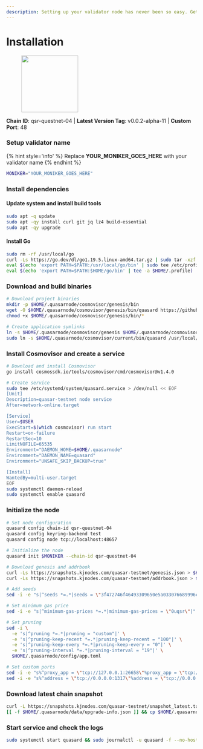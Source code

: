 ```yaml
---
description: Setting up your validator node has never been so easy. Get your validator running in minutes by following step by step instructions.
---
```


# Installation

<figure><img src="https://raw.githubusercontent.com/kj89/testnet_manuals/main/pingpub/logos/quasar.png" width="150" alt=""><figcaption></figcaption></figure>

**Chain ID**: qsr-questnet-04 | **Latest Version Tag**: v0.0.2-alpha-11 | **Custom Port**: 48

### Setup validator name

{% hint style='info' %}
Replace **YOUR_MONIKER_GOES_HERE** with your validator name
{% endhint %}

```bash
MONIKER="YOUR_MONIKER_GOES_HERE"
```

### Install dependencies

#### Update system and install build tools

```bash
sudo apt -q update
sudo apt -qy install curl git jq lz4 build-essential
sudo apt -qy upgrade
```

#### Install Go

```bash
sudo rm -rf /usr/local/go
curl -Ls https://go.dev/dl/go1.19.5.linux-amd64.tar.gz | sudo tar -xzf - -C /usr/local
eval $(echo 'export PATH=$PATH:/usr/local/go/bin' | sudo tee /etc/profile.d/golang.sh)
eval $(echo 'export PATH=$PATH:$HOME/go/bin' | tee -a $HOME/.profile)
```

### Download and build binaries

```bash
# Download project binaries
mkdir -p $HOME/.quasarnode/cosmovisor/genesis/bin
wget -O $HOME/.quasarnode/cosmovisor/genesis/bin/quasard https://github.com/quasar-finance/binary-release/raw/main/v0.0.2-alpha-11/quasarnoded-linux-amd64
chmod +x $HOME/.quasarnode/cosmovisor/genesis/bin/*

# Create application symlinks
ln -s $HOME/.quasarnode/cosmovisor/genesis $HOME/.quasarnode/cosmovisor/current
sudo ln -s $HOME/.quasarnode/cosmovisor/current/bin/quasard /usr/local/bin/quasard
```

### Install Cosmovisor and create a service

```bash
# Download and install Cosmovisor
go install cosmossdk.io/tools/cosmovisor/cmd/cosmovisor@v1.4.0

# Create service
sudo tee /etc/systemd/system/quasard.service > /dev/null << EOF
[Unit]
Description=quasar-testnet node service
After=network-online.target

[Service]
User=$USER
ExecStart=$(which cosmovisor) run start
Restart=on-failure
RestartSec=10
LimitNOFILE=65535
Environment="DAEMON_HOME=$HOME/.quasarnode"
Environment="DAEMON_NAME=quasard"
Environment="UNSAFE_SKIP_BACKUP=true"

[Install]
WantedBy=multi-user.target
EOF
sudo systemctl daemon-reload
sudo systemctl enable quasard
```

### Initialize the node

```bash
# Set node configuration
quasard config chain-id qsr-questnet-04
quasard config keyring-backend test
quasard config node tcp://localhost:48657

# Initialize the node
quasard init $MONIKER --chain-id qsr-questnet-04

# Download genesis and addrbook
curl -Ls https://snapshots.kjnodes.com/quasar-testnet/genesis.json > $HOME/.quasarnode/config/genesis.json
curl -Ls https://snapshots.kjnodes.com/quasar-testnet/addrbook.json > $HOME/.quasarnode/config/addrbook.json

# Add seeds
sed -i -e "s|^seeds *=.*|seeds = \"3f472746f46493309650e5a033076689996c8881@quasar-testnet.rpc.kjnodes.com:48659\"|" $HOME/.quasarnode/config/config.toml

# Set minimum gas price
sed -i -e "s|^minimum-gas-prices *=.*|minimum-gas-prices = \"0uqsr\"|" $HOME/.quasarnode/config/app.toml

# Set pruning
sed -i \
  -e 's|^pruning *=.*|pruning = "custom"|' \
  -e 's|^pruning-keep-recent *=.*|pruning-keep-recent = "100"|' \
  -e 's|^pruning-keep-every *=.*|pruning-keep-every = "0"|' \
  -e 's|^pruning-interval *=.*|pruning-interval = "19"|' \
  $HOME/.quasarnode/config/app.toml

# Set custom ports
sed -i -e "s%^proxy_app = \"tcp://127.0.0.1:26658\"%proxy_app = \"tcp://127.0.0.1:48658\"%; s%^laddr = \"tcp://127.0.0.1:26657\"%laddr = \"tcp://127.0.0.1:48657\"%; s%^pprof_laddr = \"localhost:6060\"%pprof_laddr = \"localhost:48060\"%; s%^laddr = \"tcp://0.0.0.0:26656\"%laddr = \"tcp://0.0.0.0:48656\"%; s%^prometheus_listen_addr = \":26660\"%prometheus_listen_addr = \":48660\"%" $HOME/.quasarnode/config/config.toml
sed -i -e "s%^address = \"tcp://0.0.0.0:1317\"%address = \"tcp://0.0.0.0:48317\"%; s%^address = \":8080\"%address = \":48080\"%; s%^address = \"0.0.0.0:9090\"%address = \"0.0.0.0:48090\"%; s%^address = \"0.0.0.0:9091\"%address = \"0.0.0.0:48091\"%; s%^address = \"0.0.0.0:8545\"%address = \"0.0.0.0:48545\"%; s%^ws-address = \"0.0.0.0:8546\"%ws-address = \"0.0.0.0:48546\"%" $HOME/.quasarnode/config/app.toml
```

### Download latest chain snapshot

```bash
curl -L https://snapshots.kjnodes.com/quasar-testnet/snapshot_latest.tar.lz4 | tar -Ilz4 -xf - -C $HOME/.quasarnode
[[ -f $HOME/.quasarnode/data/upgrade-info.json ]] && cp $HOME/.quasarnode/data/upgrade-info.json $HOME/.quasarnode/cosmovisor/genesis/upgrade-info.json
```

### Start service and check the logs

```bash
sudo systemctl start quasard && sudo journalctl -u quasard -f --no-hostname -o cat
```
